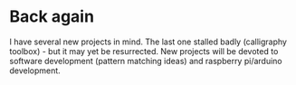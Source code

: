 # Back again
I have several new projects in mind. The last one stalled badly (calligraphy toolbox) - but it may yet be resurrected. 
New projects will be devoted to software development (pattern matching ideas) and raspberry pi/arduino development.

